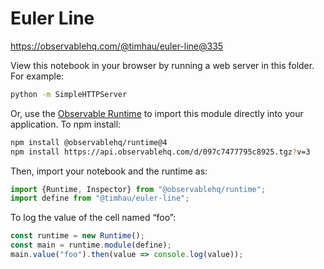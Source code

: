 # Euler Line

https://observablehq.com/@timhau/euler-line@335

View this notebook in your browser by running a web server in this folder. For
example:

~~~sh
python -m SimpleHTTPServer
~~~

Or, use the [Observable Runtime](https://github.com/observablehq/runtime) to
import this module directly into your application. To npm install:

~~~sh
npm install @observablehq/runtime@4
npm install https://api.observablehq.com/d/097c7477795c8925.tgz?v=3
~~~

Then, import your notebook and the runtime as:

~~~js
import {Runtime, Inspector} from "@observablehq/runtime";
import define from "@timhau/euler-line";
~~~

To log the value of the cell named “foo”:

~~~js
const runtime = new Runtime();
const main = runtime.module(define);
main.value("foo").then(value => console.log(value));
~~~
